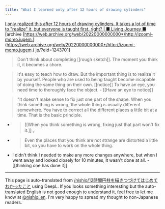 ```yaml
---
title: "What I learned only after 12 hours of drawing cylinders"
---
```


[I only realized this after 12 hours of drawing cylinders. It takes a lot of time to "realize" it, but everyone is taught first, right? | ■ Living Journey ■](http://izoomi-momo.jugem.jp/?eid=1243701) [archive [https://web.archive.org/web/20220000000000*/http://izoomi-momo.jugem.](https://web.archive.org/web/20220000000000*/http://izoomi-momo.jugem.) jp/?eid=1243701]

>  Don't think about completing [[rough sketch]]. The moment you think it, it becomes a chore.

> It's easy to teach how to draw. But the important thing is to realize it by yourself. People who are used to being taught become incapable of doing the same thing on their own. [[notice]] To have an eye, you need time to thoroughly face the object.
    - [[Have an eye to notice]]

>  "It doesn't make sense to fix just one part of the shape. When you think something is wrong, the whole thing is usually different somewhere. You have to correct all the different places a little bit at a time. That is the basic principle.
- >   [[When you think something is wrong, fixing just that part won't fix it.]] 。
- >  Even the places that you think are not strange are distorted a little bit, so you have to work on the whole thing.


- I didn't think I needed to make any more changes anywhere, but when I went away and looked closely for 10 minutes, it wasn't done at all.
        - [[thinking one has done it]]

---
This page is auto-translated from [/nishio/12時間円柱を描きつづけてはじめてわかったこと](https://scrapbox.io/nishio/12時間円柱を描きつづけてはじめてわかったこと) using DeepL. If you looks something interesting but the auto-translated English is not good enough to understand it, feel free to let me know at [@nishio_en](https://twitter.com/nishio_en). I'm very happy to spread my thought to non-Japanese readers.